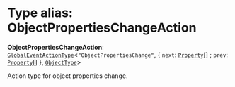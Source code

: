 # Type alias: ObjectPropertiesChangeAction

**ObjectPropertiesChangeAction**: [`GlobalEventActionType`](/auto-docs/free-layout-editor/interfaces/GlobalEventActionType.md)<`"ObjectPropertiesChange"`, { `next`: [`Property`](/auto-docs/free-layout-editor/classes/Property.md)\[] ; `prev`: [`Property`](/auto-docs/free-layout-editor/classes/Property.md)\[]  }, [`ObjectType`](/auto-docs/free-layout-editor/classes/ObjectType.md)>

Action type for object properties change.
